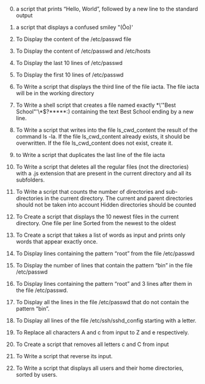 0. a script that prints “Hello, World”, followed by a new line to the standard output

1. a script that displays a confused smiley "(Ôo)'

2. To Display the content of the /etc/passwd file

3. To Display the content of /etc/passwd and /etc/hosts

4. To Display the last 10 lines of /etc/passwd

5. To Display the first 10 lines of /etc/passwd

6. To Write a script that displays the third line of the file iacta.
The file iacta will be in the working directory

7. To Write a shell script that creates a file named exactly \*\\'"Best School"\'\\*$\?\*\*\*\*\*:) containing the text Best School ending by a new line.

8. To Write a script that writes into the file ls_cwd_content the result of the command ls -la. If the file ls_cwd_content already exists, it should be overwritten. If the file ls_cwd_content does not exist, create it.

9. to Write a script that duplicates the last line of the file iacta

10. To Write a script that deletes all the regular files (not the directories) with a .js extension that are present in the current directory and all its subfolders.

11. To Write a script that counts the number of directories and sub-directories in the current directory.
The current and parent directories should not be taken into account
Hidden directories should be counted

12. To  Create a script that displays the 10 newest files in the current directory.
One file per line
Sorted from the newest to the oldest

13. To Create a script that takes a list of words as input and prints only words that appear exactly once.

14. To Display lines containing the pattern “root” from the file /etc/passwd

15. To Display the number of lines that contain the pattern “bin” in the file /etc/passwd

16. To Display lines containing the pattern “root” and 3 lines after them in the file /etc/passwd.

17. To Display all the lines in the file /etc/passwd that do not contain the pattern “bin”.

18. To Display all lines of the file /etc/ssh/sshd_config starting with a letter.

19. To Replace all characters A and c from input to Z and e respectively.

20. To Create a script that removes all letters c and C from input

21. To Write a script that reverse its input.

22. To Write a script that displays all users and their home directories, sorted by users.
